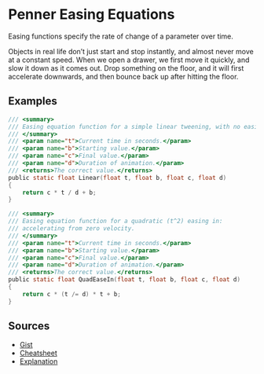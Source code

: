 # Penner Easing Equations

Easing functions specify the rate of change of a parameter over time.

Objects in real life don’t just start and stop instantly, and almost never move at a constant speed. When we open a drawer, we first move it quickly, and slow it down as it comes out. Drop something on the floor, and it will first accelerate downwards, and then bounce back up after hitting the floor.

## Examples

```c
/// <summary>
/// Easing equation function for a simple linear tweening, with no easing.
/// </summary>
/// <param name="t">Current time in seconds.</param>
/// <param name="b">Starting value.</param>
/// <param name="c">Final value.</param>
/// <param name="d">Duration of animation.</param>
/// <returns>The correct value.</returns>
public static float Linear(float t, float b, float c, float d)
{
    return c * t / d + b;
}
```

```c
/// <summary>
/// Easing equation function for a quadratic (t^2) easing in:
/// accelerating from zero velocity.
/// </summary>
/// <param name="t">Current time in seconds.</param>
/// <param name="b">Starting value.</param>
/// <param name="c">Final value.</param>
/// <param name="d">Duration of animation.</param>
/// <returns>The correct value.</returns>
public static float QuadEaseIn(float t, float b, float c, float d)
{
    return c * (t /= d) * t + b;
}
```

## Sources

- [Gist](https://gist.github.com/xanathar/735e17ac129a72a277ee)
- [Cheatsheet](http://easings.net/en)
- [Explanation](http://upshots.org/actionscript/jsas-understanding-easing)
